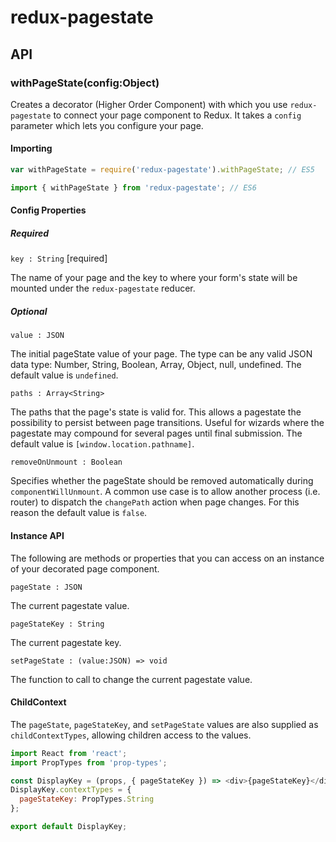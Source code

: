# redux-pagestate

## API

### withPageState(config:Object)

Creates a decorator (Higher Order Component) with which you use `redux-pagestate` to connect your page component to
Redux.  It takes a `config` parameter which lets you configure your page.

#### Importing
```js
var withPageState = require('redux-pagestate').withPageState; // ES5

import { withPageState } from 'redux-pagestate'; // ES6
```

#### Config Properties

##### Required

`key : String` [required]

The name of your page and the key to where your form's state will be mounted under the `redux-pagestate` reducer.

##### Optional

`value : JSON`

The initial pageState value of your page.  The type can be any valid JSON data type: Number, String, Boolean, Array,
Object, null, undefined.  The default value is `undefined`.

`paths : Array<String>`

The paths that the page's state is valid for.  This allows a pagestate the possibility to persist between page
transitions.  Useful for wizards where the pagestate may compound for several pages until final submission.  The default
value is `[window.location.pathname]`.

`removeOnUnmount : Boolean`

Specifies whether the pageState should be removed automatically during `componentWillUnmount`.  A common use case is to
allow another process (i.e. router) to dispatch the `changePath` action when page changes.  For this reason the default
value is `false`.

#### Instance API

The following are methods or properties that you can access on an instance of your decorated page component.

`pageState : JSON`

The current pagestate value.

`pageStateKey : String`

The current pagestate key.

`setPageState : (value:JSON) => void`

The function to call to change the current pagestate value.

#### ChildContext

The `pageState`, `pageStateKey`, and `setPageState` values are also supplied as `childContextTypes`, allowing children
access to the values.

```js
import React from 'react';
import PropTypes from 'prop-types';

const DisplayKey = (props, { pageStateKey }) => <div>{pageStateKey}</div>;
DisplayKey.contextTypes = {
  pageStateKey: PropTypes.String
};

export default DisplayKey;
```
